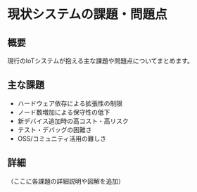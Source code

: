 # 現状システムの課題・問題点

## 概要

現行のIoTシステムが抱える主な課題や問題点についてまとめます。

## 主な課題

- ハードウェア依存による拡張性の制限
- ノード数増加による保守性の低下
- 新デバイス追加時の高コスト・高リスク
- テスト・デバッグの困難さ
- OSS/コミュニティ活用の難しさ

## 詳細

（ここに各課題の詳細説明や図解を追加）
